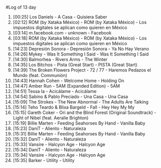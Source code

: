 #Log of 13 day

1. [00:25] Los Daniels - A Casa - Quisiera Saber
1. [02:12] ROM (by Xataka México) - ROM (by Xataka México) - Los impuestos digitales se aplican como quieren en México
1. [03:14] m.facebook.com - unknown - Facebook
1. [03:18] ROM (by Xataka México) - ROM (by Xataka México) - Los impuestos digitales se aplican como quieren en México
1. [14:23] Depresión Sonora - Depresión Sonora - Ya No Hay Verano
1. [14:26] Mykey - Was It Something I Said - Was It Something I Said
1. [14:30] Balmorhea - Rivers Arms - The Winter
1. [14:35] Los Bitchos - Pista (Great Start) - PISTA (Great Start)
1. [14:39] The Broken Flowers Project - 72 / 77 - Haremos Pedazos el Mundo (feat. Communión)
1. [14:43] Hannah Cohen - Welcome Home - Holding On
1. [14:47] Amber Run - 5AM (Expanded Edition) - 5AM
1. [14:51] Tessa Ia - Acicálame - Acicálame
1. [14:54] Sabino & Pablo Preciado - Una Casa - Una Casa
1. [15:09] The Strokes - The New Abnormal - The Adults Are Talking
1. [15:14] Teho Teardo & Blixa Bargeld - Fall - Hey Hey My My
1. [15:15] Gareth Coker - Ori and the Blind Forest (Original Soundtrack) - Light of Nibel (feat. Aeralie Brighton)
1. [15:19] Billie Marten - Feeding Seahorses By Hand - Vanilla Baby
1. [15:23] DaniT - Aliento - Naturaleza
1. [15:31] Billie Marten - Feeding Seahorses By Hand - Vanilla Baby
1. [15:32] DaniT - Aliento - Naturaleza
1. [15:33] Vansire - Halcyon Age - Halcyon Age
1. [15:34] DaniT - Aliento - Naturaleza
1. [15:34] Vansire - Halcyon Age - Halcyon Age
1. [15:35] Barker - Utility - Utility

